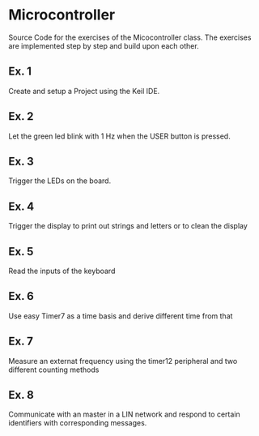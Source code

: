# Microcontroller

Source Code for the exercises of the Micocontroller class.
The exercises are implemented step by step and build upon each other.

## Ex. 1

Create and setup a Project using the Keil IDE.

## Ex. 2

Let the green led blink with 1 Hz when the USER button is pressed.

## Ex. 3

Trigger the LEDs on the board. 

## Ex. 4

Trigger the display to print out strings and letters or to clean the display

## Ex. 5

Read the inputs of the keyboard

## Ex. 6

Use easy Timer7 as a time basis and derive different time from that

## Ex. 7

Measure an externat frequency using the timer12 peripheral and two different counting methods

## Ex. 8

Communicate with an master in a LIN network and respond to certain identifiers with corresponding messages.
